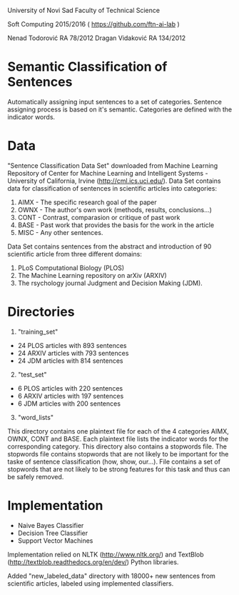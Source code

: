 University of Novi Sad
Faculty of Technical Science

Soft Computing 2015/2016 ( https://github.com/ftn-ai-lab )

Nenad Todorović RA 78/2012
Dragan Vidaković RA 134/2012

# Semantic Classification of Sentences

Automatically assigning input sentences to a set of categories. Sentence assigning process is based on it's semantic. Categories are defined with the indicator words.

# Data

"Sentence Classification Data Set" downloaded from Machine Learning Repository of Center for Machine Learning and Intelligent Systems - University of California, Irvine (http://cml.ics.uci.edu/).
Data Set contains data for  classification of sentences in scientific articles into categories:
  1. AIMX - The specific research goal of the paper
  2. OWNX - The author's own work (methods, results, conclusions...)
  3. CONT - Contrast, comparasion or critique of past work
  4. BASE - Past work that provides the basis for the work in the article
  5. MISC - Any other sentences.

Data Set contains sentences from the abstract and introduction of 90 scientific article from three different domains:
  1. PLoS Computational Biology (PLOS)
  2. The Machine Learning repository on arXiv (ARXIV)
  3. The rsychology journal Judgment and Decision Making (JDM).

# Directories

1. "training_set"
  - 24 PLOS articles with 893 sentences
  - 24 ARXIV articles with 793 sentences
  - 24 JDM articles with 814 sentences

2. "test_set"
  - 6 PLOS articles with 220 sentences
  - 6 ARXIV articles with 197 sentences
  - 6 JDM articles with 200 sentences

3. "word_lists"

  This directory contains one plaintext file for each of the 4 categories AIMX, OWNX, CONT and BASE. Each plaintext file lists the indicator words for the corresponding category. This directory also contains a stopwords file. The stopwords file contains stopwords that are not likely to be important for the taske of sentence classification (how, show, our...). File contains a set of stopwords that are not likely to be strong features for this task and thus can be safely removed.
  
# Implementation

- Naive Bayes Classifier
- Decision Tree Classifier
- Support Vector Machines

Implementation relied on NLTK (http://www.nltk.org/) and TextBlob (http://textblob.readthedocs.org/en/dev/) Python libraries. 

Added "new_labeled_data" directory with 18000+ new sentences from scientific articles, labeled using implemented classifiers.
